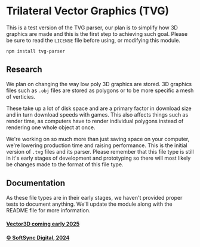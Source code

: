 # Trilateral Vector Graphics (TVG)
This is a test version of the TVG parser, our plan is to simplify how 3D graphics are made and this is the first step to achieving such goal. Please be sure to read the `LICENSE` file before using, or modifying this module.

```
npm install tvg-parser
```

## Research
We plan on changing the way low poly 3D graphics are stored. 3D graphics files such as `.obj` files are stored as polygons or to be more specific a mesh of verticies.

These take up a lot of disk space and are a primary factor in download size and in turn download speeds with games. This also affects things such as render time, as computers have to render individual polygons instead of rendering one whole object at once.

We're working on so much more than just saving space on your computer, we're lowering production time and raising performance. This is the initial version of `.tvg` files and its parser. Please remember that this file type is still in it's early stages of development and prototyping so there will most likely be changes made to the format of this file type.

## Documentation
As these file types are in their early stages, we haven't provided proper tests to document anything. We'll update the module along with the README file for more information. 

#### [Vector3D coming early 2025](https://softsync.org/Vector3D)
#### [© SoftSync Digital, 2024](https://softsync.org/)
